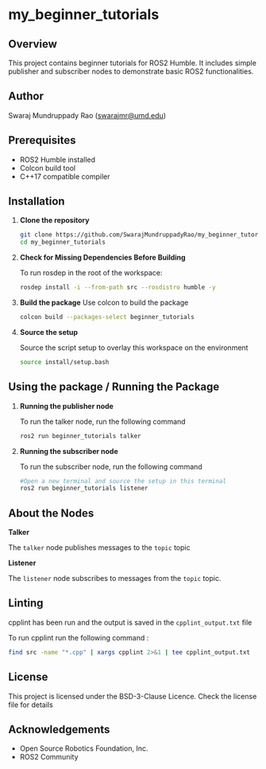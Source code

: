 # my_beginner_tutorials

## Overview
This project contains beginner tutorials for ROS2 Humble. It includes simple publisher and subscriber nodes to demonstrate basic ROS2 functionalities.

## Author 
Swaraj Mundruppady Rao (swarajmr@umd.edu)

## Prerequisites
- ROS2 Humble installed
- Colcon build tool
- C++17 compatible compiler

## Installation

1. **Clone the repository**
   ```sh
   git clone https://github.com/SwarajMundruppadyRao/my_beginner_tutorials
   cd my_beginner_tutorials
   ```

2. **Check for Missing Dependencies Before Building**

    To run rosdep in the root of the workspace: 

    ```sh
    rosdep install -i --from-path src --rosdistro humble -y
    ```

3. **Build the package**
    Use colcon to build the package 

    ```sh
    colcon build --packages-select beginner_tutorials
    ```

4. **Source the setup**

    Source the script setup to overlay this workspace on the environment 
    ```sh
    source install/setup.bash
    ```

## Using the package / Running the Package 

1. **Running the publisher node** 

    To run the talker node, run the following command 

    ```sh
    ros2 run beginner_tutorials talker
    ```

2. **Running the subscriber node**

    To run the subscriber node, run the following command 
    ```sh
    #Open a new terminal and source the setup in this terminal
    ros2 run beginner_tutorials listener
    ```


## About the Nodes 

**Talker**

The ```talker``` node publishes messages to the ```topic``` topic


**Listener**

The ```listener``` node subscribes to messages from the ```topic``` topic.


## Linting

cpplint has been run and the output is saved in the ```cpplint_output.txt``` file

To run cpplint run the following command :

```sh
find src -name "*.cpp" | xargs cpplint 2>&1 | tee cpplint_output.txt
```

## License

This project is licensed under the BSD-3-Clause Licence. Check the license file for details

## Acknowledgements 

- Open Source Robotics Foundation, Inc.
- ROS2 Community